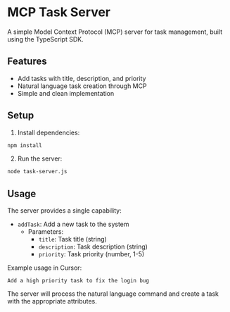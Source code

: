 # MCP Task Server

A simple Model Context Protocol (MCP) server for task management, built using the TypeScript SDK.

## Features

- Add tasks with title, description, and priority
- Natural language task creation through MCP
- Simple and clean implementation

## Setup

1. Install dependencies:
```bash
npm install
```

2. Run the server:
```bash
node task-server.js
```

## Usage

The server provides a single capability:

- `addTask`: Add a new task to the system
  - Parameters:
    - `title`: Task title (string)
    - `description`: Task description (string)
    - `priority`: Task priority (number, 1-5)

Example usage in Cursor:
```
Add a high priority task to fix the login bug
```

The server will process the natural language command and create a task with the appropriate attributes.
